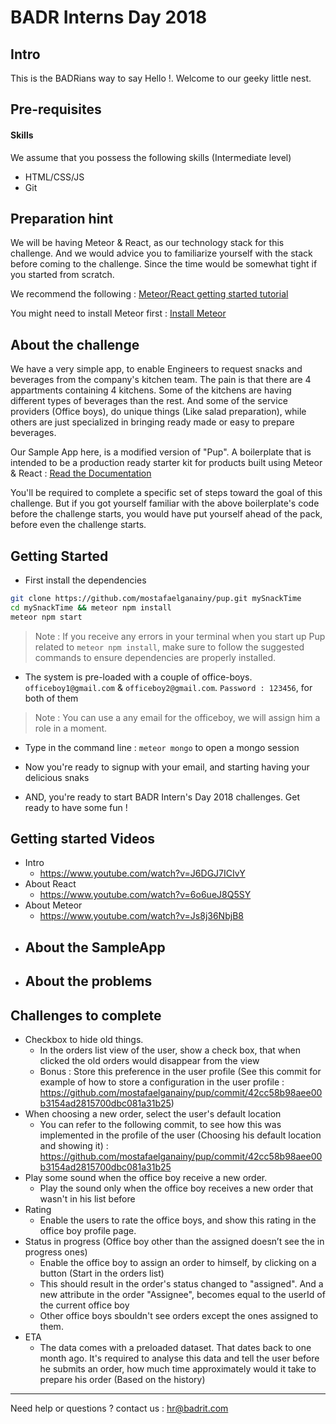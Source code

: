 # BADR Interns Day 2018
## Intro
This is the BADRians way to say Hello !. Welcome to our geeky little nest.

## Pre-requisites 
#### Skills
We assume that you possess the following skills (Intermediate level)
- HTML/CSS/JS 
- Git 

## Preparation hint
We will be having Meteor & React, as our technology stack for this challenge. And we would advice you to familiarize yourself with the stack before coming to the challenge. Since the time would be somewhat tight if you started from scratch. 

We recommend the following : 
[Meteor/React getting started tutorial](https://www.meteor.com/tutorials/react/creating-an-app)

You might need to install Meteor first : [Install Meteor](https://www.meteor.com/install)


## About the challenge
We have a very simple app, to enable Engineers to request snacks and beverages from the company's kitchen team. The pain is that there are 4 appartments containing 4 kitchens. Some of the kitchens are having different types of beverages than the rest. And some of the service providers (Office boys), do unique things (Like salad preparation), while others are just specialized in bringing ready made or easy to prepare beverages. 

Our Sample App here, is a modified version of "Pup". A boilerplate that is intended to be a production ready starter kit for products built using Meteor & React : [Read the Documentation](http://cleverbeagle.com/pup)

You'll be required to complete a specific set of steps toward the goal of this challenge. But if you got yourself familiar with the above boilerplate's code before the challenge starts, you would have put yourself ahead of the pack, before even the challenge starts.

## Getting Started 
- First install the dependencies
```Bash
git clone https://github.com/mostafaelganainy/pup.git mySnackTime
cd mySnackTime && meteor npm install
meteor npm start
```

> Note : If you receive any errors in your terminal when you start up Pup related to `meteor npm install`, make sure to follow the suggested commands to ensure dependencies are properly installed.

- The system is pre-loaded with a couple of office-boys. `officeboy1@gmail.com` & `officeboy2@gmail.com`. `Password : 123456`, for both of them
> Note : You can use a any email for the officeboy, we will assign him a role in a moment.

- Type in the command line : `meteor mongo` to open a mongo session

- Now you're ready to signup with your email, and starting having your delicious snaks

- AND, you're ready to start BADR Intern's Day 2018 challenges. Get ready to have some fun !

## Getting started Videos 

- Intro
  - https://www.youtube.com/watch?v=J6DGJ7ICIvY
- About React
  - https://www.youtube.com/watch?v=6o6ueJ8Q5SY
- About Meteor
  - https://www.youtube.com/watch?v=Js8j36NbjB8
- About the SampleApp
  - 
- About the problems
  - 



## Challenges to complete

- Checkbox to hide old things.
  - In the orders list view of the user, show a check box, that when clicked the old orders would disappear from the view
  - Bonus : Store this preference in the user profile (See this commit for example of how to store a configuration in the user profile : https://github.com/mostafaelganainy/pup/commit/42cc58b98aee00b3154ad2815700dbc081a31b25)
- When choosing a new order, select the user's default location
  - You can refer to the following commit, to see how this was implemented in the profile of the user (Choosing his default location and showing it) : https://github.com/mostafaelganainy/pup/commit/42cc58b98aee00b3154ad2815700dbc081a31b25
- Play some sound when the office boy receive a new order.
  - Play the sound only when the office boy receives a new order that wasn't in his list before
- Rating
  - Enable the users to rate the office boys, and show this rating in the office boy profile page.
- Status in progress (Office boy other than the assigned doesn’t see the in progress ones)
  - Enable the office boy to assign an order to himself, by clicking on a button (Start in the orders list)
  - This should result in the order's status changed to "assigned". And a new attribute in the order "Assignee", becomes equal to the userId of the current office boy
  - Other office boys sbouldn't see orders except the ones assigned to them.
- ETA
  - The data comes with a preloaded dataset. That dates back to one month ago. It's required to analyse this data and tell the user before he submits an order, how much time approximately would it take to prepare his order (Based on the history)



---

Need help or questions ? contact us : hr@badrit.com
